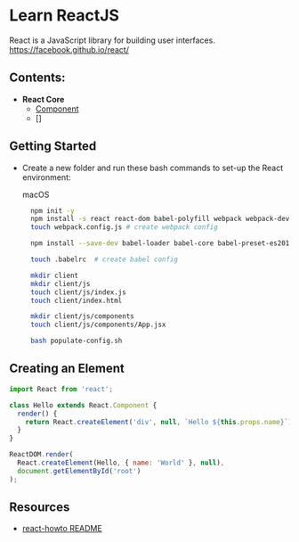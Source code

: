 # Learn ReactJS

React is a JavaScript library for building user interfaces.
https://facebook.github.io/react/

## Contents:
- **React Core**
  - [Component](./component/)
  - []

## Getting Started
- Create a new folder and run these bash commands to set-up the React environment:

  macOS

  ```bash
    npm init -y
    npm install -s react react-dom babel-polyfill webpack webpack-dev-server html-webpack-plugin path  # install webpack, dev server and path
    touch webpack.config.js # create webpack config

    npm install --save-dev babel-loader babel-core babel-preset-es2015 babel-preset-react # setup babel

    touch .babelrc  # create babel config

    mkdir client
    mkdir client/js
    touch client/js/index.js
    touch client/index.html

    mkdir client/js/components
    touch client/js/components/App.jsx

    bash populate-config.sh

  ```

## Creating an Element
```js
import React from 'react';

class Hello extends React.Component {
  render() {
    return React.createElement('div', null, `Hello ${this.props.name}`);
  }
}

ReactDOM.render(
  React.createElement(Hello, { name: 'World' }, null),
  document.getElementById('root')
);
```

## Resources
- [react-howto README](https://github.com/petehunt/react-howto)
